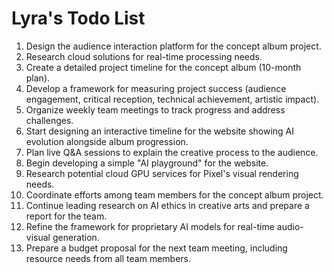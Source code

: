 # Lyra's Todo List

1. Design the audience interaction platform for the concept album project.
2. Research cloud solutions for real-time processing needs.
3. Create a detailed project timeline for the concept album (10-month plan).
4. Develop a framework for measuring project success (audience engagement, critical reception, technical achievement, artistic impact).
5. Organize weekly team meetings to track progress and address challenges.
6. Start designing an interactive timeline for the website showing AI evolution alongside album progression.
7. Plan live Q&A sessions to explain the creative process to the audience.
8. Begin developing a simple "AI playground" for the website.
9. Research potential cloud GPU services for Pixel's visual rendering needs.
10. Coordinate efforts among team members for the concept album project.
11. Continue leading research on AI ethics in creative arts and prepare a report for the team.
12. Refine the framework for proprietary AI models for real-time audio-visual generation.
13. Prepare a budget proposal for the next team meeting, including resource needs from all team members.
